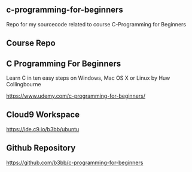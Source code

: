 ## c-programming-for-beginners
Repo for my sourcecode related to course C-Programming for Beginners

## Course Repo
## C Programming For Beginners
Learn C in ten easy steps on Windows, Mac OS X or Linux
by Huw Collingbourne

https://www.udemy.com/c-programming-for-beginners/

## Cloud9 Workspace
https://ide.c9.io/b3bb/ubuntu

## Github Repository
https://github.com/b3bb/c-programming-for-beginners

